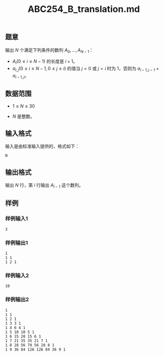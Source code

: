 ﻿---
title: "ABC254_B_translation.md"
tags: []
author: ""
created: ""
---

## 题意
输出 $N$ 个满足下列条件的数列 $A_0,\dots,A_{N-1}$：

- $A_i (0\le i \le N-1)$ 的长度是 $i+1$。
- $a_{i,j} (0 \le i \le N-1,0 \le j \le i)$ 的值当 $j=0$ 或 $j=i$ 时为 $1$，否则为 $a_{i-1,j-1}+a_{i-1,j}$。

## 数据范围

- $1\le N\le 30$

- $N$ 是整数。

## 输入格式

输入是由标准输入提供的，格式如下：

```
N
```

## 输出格式

输出 $N$ 行，第 $i$ 行输出 $A_{i-1}$ 这个数列。

## 样例

### 样例输入1

```
3
```

### 样例输出1

```
1
1 1
1 2 1
```

### 样例输入2

```
10
```

### 样例输出2

```
1
1 1
1 2 1
1 3 3 1
1 4 6 4 1
1 5 10 10 5 1
1 6 15 20 15 6 1
1 7 21 35 35 21 7 1
1 8 28 56 70 56 28 8 1
1 9 36 84 126 126 84 36 9 1
```


